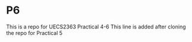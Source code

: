 # P6
This is a repo for UECS2363 Practical 4-6
This line is added after cloning the repo for Practical 5